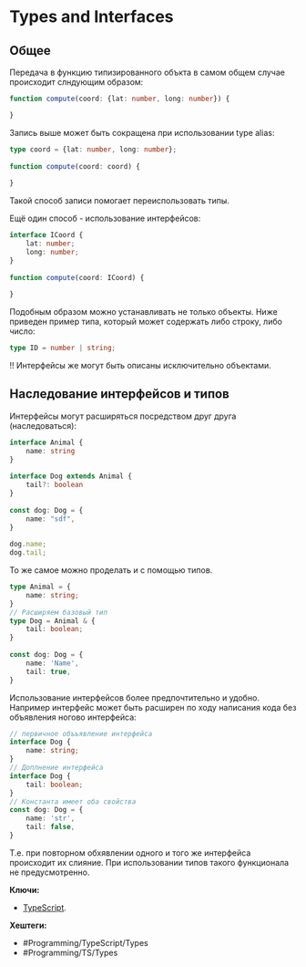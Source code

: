 
# Types and Interfaces

## Общее

Передача в функцию типизированного объкта в самом общем случае происходит слндующим образом:

```typescript
function compute(coord: {lat: number, long: number}) {  

}
```

Запись выше может быть сокращена при использовании type alias:

```typescript
type coord = {lat: number, long: number};  
  
function compute(coord: coord) {  
  
}
```

Такой способ записи помогает переиспользовать типы.

Ещё один способ - использование интерфейсов:

```typescript
interface ICoord {  
    lat: number;  
    long: number;  
}  
  
function compute(coord: ICoord) {  
  
}
```


Подобным образом можно устанавливать не только объекты. Ниже приведен пример типа, который может содержать либо строку, либо число:

```typescript
type ID = number | string;
```

!! Интерфейсы же могут быть описаны исключительно объектами.


## Наследование интерфейсов и типов

Интерфейсы могут расширяться посредством друг друга (наследоваться):

```typescript
interface Animal {  
    name: string  
}  
  
interface Dog extends Animal {  
    tail?: boolean  
}  
  
const dog: Dog = {  
    name: "sdf",  
}  
  
dog.name;  
dog.tail;
```

То же самое можно проделать и с помощью типов.

```typescript
type Animal = {  
    name: string;  
}  
// Расширяем базовый тип
type Dog = Animal & {  
    tail: boolean;  
}  
  
const dog: Dog = {  
    name: 'Name',  
    tail: true,  
}
```

Использование интерфейсов более предпочтительно и удобно. Например интерфейс может быть расширен по ходу написания кода без объявления ногово интерфейса:

```typescript
// первичное объъявление интерфейса
interface Dog {  
    name: string;  
}  
// Доплнение интерфейса
interface Dog {  
    tail: boolean;  
}  
// Константа имеет оба свойства
const dog: Dog = {  
    name: 'str',  
    tail: false,  
}
```

Т.е. при повторном обхявлении одного и того же интерфейса происходит их слияние. При использовании типов такого функционала не предусмотренно.

**Ключи:**
- [TypeScript](typescript).

**Хештеги:** 
- #Programming/TypeScript/Types
- #Programming/TS/Types